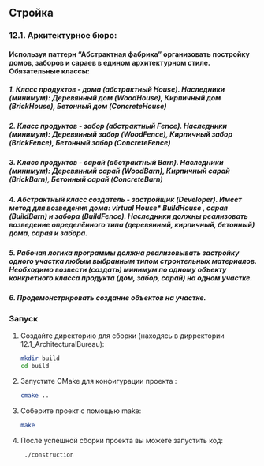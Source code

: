 ## Стройка
### 12.1.  Архитектурное бюро:
#### Используя паттерн “Абстрактная фабрика” организовать постройку домов, заборов и сараев в едином архитектурном стиле. Обязательные классы:
##### 1. Класс продуктов - дома (абстрактный House). Наследники (минимум): Деревянный дом (WoodHouse), Кирпичный дом (BrickHouse), Бетонный дом (ConcreteHouse)
##### 2. Класс продуктов - забор (абстрактный Fence). Наследники (минимум): Деревянный забор (WoodFence), Кирпичный забор (BrickFence), Бетонный забор (ConcreteFence)
##### 3. Класс продуктов - сарай (абстрактный Barn). Наследники (минимум): Деревянный сарай (WoodBarn), Кирпичный сарай (BrickBarn), Бетонный сарай (ConcreteBarn)
##### 4. Абстрактный класс создатель - застройщик (Developer). Имеет метод для возведения дома: virtual House* BuildHouse , сарая (BuildBarn) и забора (BuildFence). Наследники должны реализовать возведение определённого типа (деревянный, кирпичный, бетонный) дома, сарая и забора.
##### 5. Рабочая логика программы должна реализовывать застройку одного участка любым выбранным типом строительных материалов. Необходимо возвести (создать) минимум по одному объекту конкретного класса продукта (дом, забор, сарай) на одном участке.
##### 6. Продемонстрировать создание объектов на участке.

### Запуск

1. Создайте директорию для сборки (находясь в дирректории 12.1_ArchitecturalBureau):
   ```sh
   mkdir build
   cd build
   ```
2. Запустите CMake для конфигурации проекта :

   ```sh
   cmake ..
   ```


3. Соберите проект с помощью make:
   ```sh
   make
   ```
4. После успешной сборки проекта вы можете запустить код:
   ```sh
    ./construction
   ```
